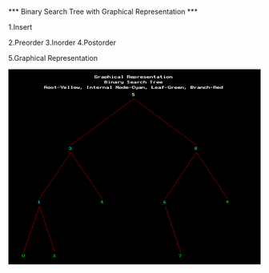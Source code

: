 *** Binary Search Tree with Graphical Representation ***

1.Insert

2.Preorder 3.Inorder 4.Postorder

5.Graphical Representation

![Screenshot](/screenshot.png?raw=true "Screenshot")

